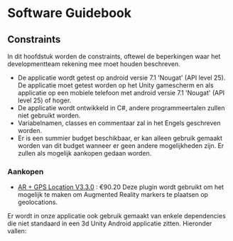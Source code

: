 # Software Guidebook

## Constraints
In dit hoofdstuk worden de constraints, oftewel de beperkingen waar het developmentteam rekening mee moet houden beschreven.

- De applicatie wordt getest op android versie 7.1 'Nougat' (API level 25). De applicatie moet getest worden op het Unity gamescherm en als applicatie op een mobiele telefoon met android versie 7.1 'Nougat' (API level 25) of hoger.
- De applicatie wordt ontwikkeld in C#, andere programmeertalen zullen niet gebruikt worden. 
- Variabelnamen, classes en commentaar zal in het Engels geschreven worden.
- Er is een summier budget beschikbaar, er kan alleen gebruik gemaakt worden van dit budget wanneer er geen andere mogelijkheden zijn. Er zullen als mogelijk aankopen gedaan worden.

### Aankopen
- [AR + GPS Location V3.3.0](https://assetstore.unity.com/packages/tools/integration/ar-gps-location-134882) : €90.20
Deze plugin wordt gebruikt om het mogelijk te maken om Augmented Reality markers te plaatsen op geolocations.


Er wordt in onze applicatie ook gebruik gemaakt van enkele dependencies die niet standaard in een 3d Unity Android applicatie zitten. Hieronder vallen:


<!---
- Lodash-throttle:  V.4.1.1.  
Lodash-throttle wordt gebruikt in onze applicatie om performance te verbeteren, wij gebruiken het in de store zodat de store niet continu ge�pdatet wordt. Als dit niet gedaan zou worden zouden verouderde laptops performance problemen ondervinden, ook zouden twee tabbladen niet correct met elkaar kunnen communiceren.
--->



